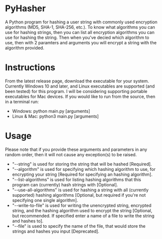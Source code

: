 # PyHasher
A Python program for hashing a user string with commonly used encryption algorithms (MD5, SHA-1, SHA-256, etc.). To know what algorithms you can use for hashing strings, then you can list all encryption algorithms you can use for hashing the string. Then when you've decied which algorithm to use, then with 2 paramters and arguments you will encrypt a string with the algorithm provided.

# Instructions
From the latest release page, download the executable for your system. Currently Windows 10 and later, and Linux executables are supported (and been tested) for this program. I will be considering supporting portable executables for Mac devices. If you would like to run from the source, then in a terminal run:
* Windows: python main.py [arguments]
* Linux & Mac: python3 main.py [arguments]

# Usage
Please note that if you provide these arguments and parameters in any random order, then it will not cause any exception(s) to be raised.
* "--string" is used for storing the string that will be hashed [Required].
* "--algorithm" is used for specifying which hashing algorithm to use, for encrypting your string [Required for specifying an hashing algorithm].
* "--list-algorithms" is used for listing hashing algorithms that this program can (currently) hash strings with [Optional].
* "--use-all-algorithms" is used for hashing a string with all (currently supported) hashing algorithms [Optional, but required if you're not specifying one single algorithm].
* "--write-to-file" is used for writing the unencrypted string, encrypted string, and the hashing algorithm used to encrypt the string [Optional, but recommended. If specified enter a name of a file to write the string and hashes to].
* "--file" is used to specify the name of the file, that would store the strings and hashes you input [Deprecated].
